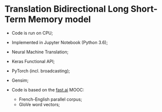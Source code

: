 # Translation Bidirectional Long Short-Term Memory model 
- Code is run on CPU;
- Implemented in Jupyter Notebook (Python 3.6); 
- Neural Machine Translation;

- Keras Functional API; 
- PyTorch (incl. broadcasting);
- Gensim;

- Code is based on the [fast.ai](https://github.com/fastai) MOOC:
    - French-English parallel corpus;
    - GloVe word vectors;
    
